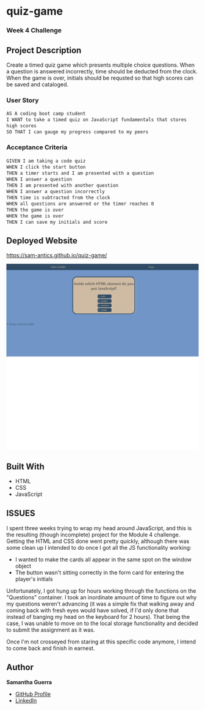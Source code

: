 # quiz-game
### Week 4 Challenge
## Project Description
Create a timed quiz game which presents multiple choice questions. When a question is answered incorrectly, time should be deducted from the clock. When the game is over, initials should be requsted so that high scores can be saved and cataloged.
### User Story
```
AS A coding boot camp student
I WANT to take a timed quiz on JavaScript fundamentals that stores high scores
SO THAT I can gauge my progress compared to my peers
```
### Acceptance Criteria
```
GIVEN I am taking a code quiz
WHEN I click the start button
THEN a timer starts and I am presented with a question
WHEN I answer a question
THEN I am presented with another question
WHEN I answer a question incorrectly
THEN time is subtracted from the clock
WHEN all questions are answered or the timer reaches 0
THEN the game is over
WHEN the game is over
THEN I can save my initials and score
```

## Deployed Website
https://sam-antics.github.io/quiz-game/

![Deployed website](./assets/images/screenshot1.png)
## Built With
* HTML
* CSS
* JavaScript

## ISSUES
I spent three weeks trying to wrap my head around JavaScript, and this is the resulting (though incomplete) project for the Module 4 challenge. Getting the HTML and CSS done went pretty quickly, although there was some clean up I intended to do once I got all the JS functionality working:
 * I wanted to make the cards all appear in the same spot on the window object
 * The button wasn't sitting correctly in the form card for entering the player's initials

Unfortunately, I got hung up for hours working through the functions on the "Questions" container. I took an inordinate amount of time to figure out why my questions weren't advancing (it was a simple fix that walking away and coming back with fresh eyes would have solved, if I'd only done that instead of banging my head on the keyboard for 2 hours). That being the case, I was unable to move on to the local storage functionality and decided to submit the assignment as it was.

Once I'm not crosseyed from staring at this specific code anymore, I intend to come back and finish in earnest.

## Author
**Samantha Guerra**

- [GitHub Profile](https://github.com/Sam-Antics)
- [LinkedIn](https://www.linkedin.com/in/seguerra/)
